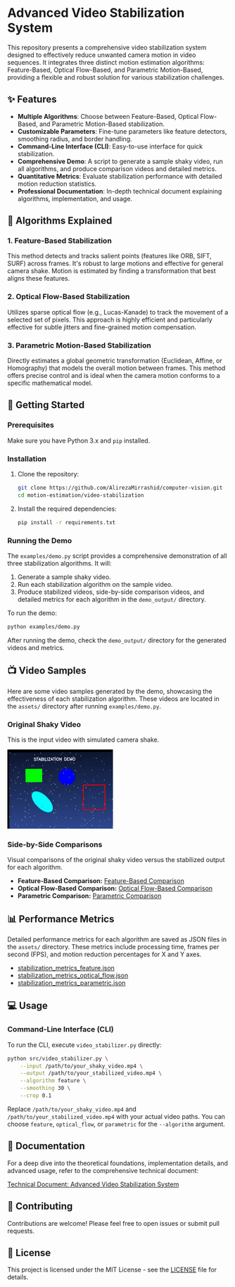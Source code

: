 # Advanced Video Stabilization System

This repository presents a comprehensive video stabilization system designed to effectively reduce unwanted camera motion in video sequences. It integrates three distinct motion estimation algorithms: Feature-Based, Optical Flow-Based, and Parametric Motion-Based, providing a flexible and robust solution for various stabilization challenges.

## ✨ Features

-   **Multiple Algorithms**: Choose between Feature-Based, Optical Flow-Based, and Parametric Motion-Based stabilization.
-   **Customizable Parameters**: Fine-tune parameters like feature detectors, smoothing radius, and border handling.
-   **Command-Line Interface (CLI)**: Easy-to-use interface for quick stabilization.
-   **Comprehensive Demo**: A script to generate a sample shaky video, run all algorithms, and produce comparison videos and detailed metrics.
-   **Quantitative Metrics**: Evaluate stabilization performance with detailed motion reduction statistics.
-   **Professional Documentation**: In-depth technical document explaining algorithms, implementation, and usage.

## 🧠 Algorithms Explained

### 1. Feature-Based Stabilization

This method detects and tracks salient points (features like ORB, SIFT, SURF) across frames. It's robust to large motions and effective for general camera shake. Motion is estimated by finding a transformation that best aligns these features.

### 2. Optical Flow-Based Stabilization

Utilizes sparse optical flow (e.g., Lucas-Kanade) to track the movement of a selected set of pixels. This approach is highly efficient and particularly effective for subtle jitters and fine-grained motion compensation.

### 3. Parametric Motion-Based Stabilization

Directly estimates a global geometric transformation (Euclidean, Affine, or Homography) that models the overall motion between frames. This method offers precise control and is ideal when the camera motion conforms to a specific mathematical model.

## 🚀 Getting Started

### Prerequisites

Make sure you have Python 3.x and `pip` installed.

### Installation

1.  Clone the repository:
    ```bash
    git clone https://github.com/AlirezaMirrashid/computer-vision.git
    cd motion-estimation/video-stabilization
    ```
2.  Install the required dependencies:
    ```bash
    pip install -r requirements.txt
    ```

### Running the Demo

The `examples/demo.py` script provides a comprehensive demonstration of all three stabilization algorithms. It will:

1.  Generate a sample shaky video.
2.  Run each stabilization algorithm on the sample video.
3.  Produce stabilized videos, side-by-side comparison videos, and detailed metrics for each algorithm in the `demo_output/` directory.

To run the demo:

```bash
python examples/demo.py
```

After running the demo, check the `demo_output/` directory for the generated videos and metrics.

## 📺 Video Samples

Here are some video samples generated by the demo, showcasing the effectiveness of each stabilization algorithm. These videos are located in the `assets/` directory after running `examples/demo.py`.

### Original Shaky Video

This is the input video with simulated camera shake.

![Original Shaky Video](./assets/sample_shaky_video.gif)


### Side-by-Side Comparisons

Visual comparisons of the original shaky video versus the stabilized output for each algorithm.

-   **Feature-Based Comparison:** [Feature-Based Comparison](./assets/comparison_video_feature.gif)
-   **Optical Flow-Based Comparison:** [Optical Flow-Based Comparison](./assets/comparison_video_optical_flow.gif)
-   **Parametric Comparison:** [Parametric Comparison](./assets/comparison_video_parametric.gif)

## 📊 Performance Metrics

Detailed performance metrics for each algorithm are saved as JSON files in the `assets/` directory. These metrics include processing time, frames per second (FPS), and motion reduction percentages for X and Y axes.

-   [stabilization_metrics_feature.json](assets/stabilization_metrics_feature.json)
-   [stabilization_metrics_optical_flow.json](assets/stabilization_metrics_optical_flow.json)
-   [stabilization_metrics_parametric.json](assets/stabilization_metrics_parametric.json)


## 💻 Usage

### Command-Line Interface (CLI)

To run the CLI, execute `video_stabilizer.py` directly:

```bash
python src/video_stabilizer.py \
    --input /path/to/your_shaky_video.mp4 \
    --output /path/to/your_stabilized_video.mp4 \
    --algorithm feature \
    --smoothing 30 \
    --crop 0.1
```

Replace `/path/to/your_shaky_video.mp4` and `/path/to/your_stabilized_video.mp4` with your actual video paths. You can choose `feature`, `optical_flow`, or `parametric` for the `--algorithm` argument.

## 📄 Documentation

For a deep dive into the theoretical foundations, implementation details, and advanced usage, refer to the comprehensive technical document:

[Technical Document: Advanced Video Stabilization System](docs/technical_document.md)

## 🤝 Contributing

Contributions are welcome! Please feel free to open issues or submit pull requests.

## 📜 License

This project is licensed under the MIT License - see the [LICENSE](LICENSE) file for details.



